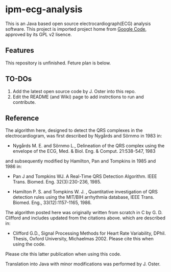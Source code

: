 # ipm-ecg-analysis

This is an Java based open source electrocardiograph(ECG) analysis software. This project is imported project home from [Google Code](https://code.google.com/p/ipm-ecg-analysis/), approved by its GPL v2 lisence.

## Features

This repository is unfinished. Feture plan is below.

## TO-DOs

1. Add the latest open source code by J. Oster into this repo.
2. Edit the README (and Wiki) page to add instrctions to run and contribute.

## Reference

The algorithm here, designed to detect the QRS complexes in the electrocardiogram, was first described by Nygårds and Sörnmo in 1983 in:

- Nygårds M. E. and Sörnmo L., Delineation of the QRS complex using the envelope of the ECG, Med. & Biol. Eng. & Comput. 21:538-547, 1983

and subsequently modified by Hamilton, Pan and Tompkins in 1985 and 1986 in:

- Pan J and Tompkins WJ. A Real-Time QRS Detection Algorithm. IEEE Trans. Biomed. Eng. 32(3):230-236, 1985.

- Hamilton P. S. and Tompkins W. J. , Quantitative investigation of QRS detection rules using the MIT/BIH arrhythmia database, IEEE Trans. Biomed. Eng., 33(12):1157-1165, 1986.

The algorithm posted here was originally written from scratch in C by G. D. Clifford and includes updated from the citations above. which are described in:

- Clifford G.D., Signal Processing Methods for Heart Rate Variability, DPhil. Thesis, Oxford University, Michaelmas 2002. Please cite this when using the code.

Please cite this latter publication when using this code.

Translation into Java with minor modifications was performed by J. Oster.
